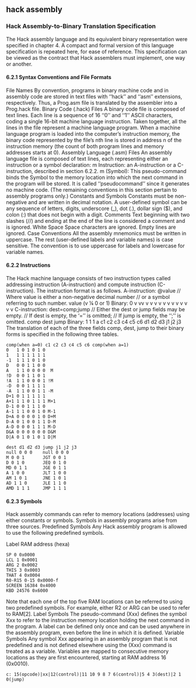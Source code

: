 ## hack assembly
### Hack Assembly-to-Binary Translation Specification
The Hack assembly language and its equivalent binary representation were specified
in chapter 4. A compact and formal version of this language specification is repeated
here, for ease of reference. This specification can be viewed as the contract that Hack
assemblers must implement, one way or another.
#### 6.2.1 Syntax Conventions and File Formats
File Names By convention, programs in binary machine code and in assembly
code are stored in text files with ‘‘hack’’ and ‘‘asm’’ extensions, respectively. Thus, a
Prog.asm file is translated by the assembler into a Prog.hack file.
Binary Code (.hack) Files A binary code file is composed of text lines. Each line is
a sequence of 16 ‘‘0’’ and ‘‘1’’ ASCII characters, coding a single 16-bit machine language instruction. Taken together, all the lines in the file represent a machine language program. When a machine language program is loaded into the computer’s
instruction memory, the binary code represented by the file’s nth line is stored in address n of the instruction memory (the count of both program lines and memory
addresses starts at 0).
Assembly Language (.asm) Files An assembly language file is composed of text
lines, each representing either an instruction or a symbol declaration:
m Instruction: an A-instruction or a C-instruction, described in section 6.2.2.
m (Symbol): This pseudo-command binds the Symbol to the memory location
into which the next command in the program will be stored. It is called ‘‘pseudocommand’’ since it generates no machine code.
(The remaining conventions in this section pertain to assembly programs only.)
Constants and Symbols Constants must be non-negative and are written in decimal
notation. A user-defined symbol can be any sequence of letters, digits, underscore (_),
dot (.), dollar sign ($), and colon (:) that does not begin with a digit.
Comments Text beginning with two slashes (//) and ending at the end of the line is
considered a comment and is ignored.
White Space Space characters are ignored. Empty lines are ignored.
Case Conventions All the assembly mnemonics must be written in uppercase. The
rest (user-defined labels and variable names) is case sensitive. The convention is to
use uppercase for labels and lowercase for variable names.
#### 6.2.2 Instructions
The Hack machine language consists of two instruction types called addressing instruction (A-instruction) and compute instruction (C-instruction). The instruction
format is as follows.
A-instruction: @value // Where value is either a non-negative decimal number
// or a symbol referring to such number.
value (v ¼ 0 or 1)
Binary: 0 v vv v v v v v v v v v v v v
C-instruction: dest=comp;jump // Either the dest or jump fields may be empty.
// If dest is empty, the ‘=’’ is omitted;
// If jump is empty, the ‘‘;’’ is omitted.
comp dest jump
Binary: 1 1 1 a c1 c2 c3 c4 c5 c6 d1 d2 d3 j1 j2 j3
The translation of each of the three fields comp, dest, jump to their binary forms is
specified in the following three tables.
```
comp(when a=0) c1 c2 c3 c4 c5 c6 comp(when a=1)
0   1 0 1 0 1 0
1   1 1 1 1 1 1
-1  1 1 1 0 1 0
D   0 0 1 1 0 0
A   1 1 0 0 0 0  M
!D  0 0 1 1 0 1
!A  1 1 0 0 0 1 !M
-D  0 0 1 1 1 1
-A  1 1 0 0 1 1 -M
D+1 0 1 1 1 1 1
A+1 1 1 0 1 1 1 M+1
D-1 0 0 1 1 1 0
A-1 1 1 0 0 1 0 M-1
D+A 0 0 0 0 1 0 D+M
D-A 0 1 0 0 1 1 D-M
A-D 0 0 0 1 1 1 M-D
D&A 0 0 0 0 0 0 D&M
D|A 0 1 0 1 0 1 D|M

dest d1 d2 d3 jump j1 j2 j3
null 0 0 0    null 0 0 0
M 0 0 1       JGT 0 0 1
D 0 1 0       JEQ 0 1 0
MD 0 1 1      JGE 0 1 1
A 1 0 0       JLT 1 0 0
AM 1 0 1      JNE 1 0 1
AD 1 1 0      JLE 1 1 0
AMD 1 1 1     JMP 1 1 1
```
#### 6.2.3 Symbols
Hack assembly commands can refer to memory locations (addresses) using
either constants or symbols. Symbols in assembly programs arise from three
sources.
Predefined Symbols Any Hack assembly program is allowed to use the following
predefined symbols.

Label RAM address (hexa)
```
SP 0 0x0000
LCL 1 0x0001
ARG 2 0x0002
THIS 3 0x0003
THAT 4 0x0004
R0-R15 0-15 0x0000-f
SCREEN 16384 0x4000
KBD 24576 0x6000
```
Note that each one of the top five RAM locations can be referred to using two
predefined symbols. For example, either R2 or ARG can be used to refer to
RAM[2].
Label Symbols The pseudo-command (Xxx) defines the symbol Xxx to refer to the
instruction memory location holding the next command in the program. A label can
be defined only once and can be used anywhere in the assembly program, even before
the line in which it is defined.
Variable Symbols Any symbol Xxx appearing in an assembly program that is
not predefined and is not defined elsewhere using the (Xxx) command is treated as
a variable. Variables are mapped to consecutive memory locations as they are first
encountered, starting at RAM address 16 (0x0010).
```
c: 15(opcode)|xx|12(control)|11 10 9 8 7 6(control)|5 4 3(dest)|2 1 0(jump)
```
